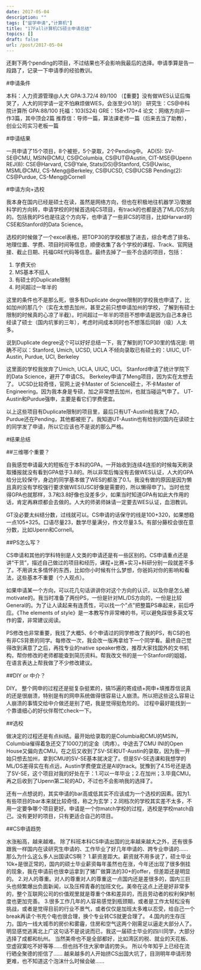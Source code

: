 ```yaml
---
date: 2017-05-04
description: ""
tags: ["留学申请","计算机"]
title: "17Fall计算机CS硕士申请总结"
topics: []
draft: false
url: /post/2017-05-04
---
```


还剩下两个pending的项目，不过结果也不会影响我最后的选择。申请季算是告一段路了，记录一下申请季的经验教训。

#申请条件

本科：人力资源管理@人大 GPA:3.72/4 89/100 
（【重要】没有做WES认证后悔哭了，人大的同学请一定不怕麻烦做WES，会涨至少0.1的）
研究生：CS@中科院计算所 GPA:88/100
托福：103(S24)
GRE：158+170+4
论文：网络方向非一作3篇，其中顶会2篇
推荐信：导师一篇，算法课老师一篇（后来去当了助教），创业公司实习老板一篇

#申请结果

一共申请了15个项目，8个被拒，5个录取，2个Pending中。
AD(5): SV-SE@CMU, MSIN@CMU, CS@Columbia, CS@UT@Austin, CIT-MSE@Upenn
REJ(8): CSE@Harvard, CS@Yale, Stats(DS)@Stanford, CS@Uwisc, MSML@CMU, CS-Meng@Berkeley, CS@UCSD, CS@UCSB
Pending(2): CS@Purdue, CS-Meng@Cornell

#申请方向+选校

我本身在国内已经是硕士在读，虽然是网络方向，但也在积极地往机器学习/数据科学的方向转，申请学校的时候首选纯CS项目，有track的也都是选了ML/DS方向的。包括我的PS也是往这个方向写，也申请了一些非CS的项目，比如Harvard的CSE和Stanford的Data Science。

选校的时候做了一个excel表格，把TOP30的学校都放了进去，综合考虑了排名、地理位置、学费、项目时间等信息，顺便收集了各个学校的课程、Track、官网链接、截止日期、托福GRE代码等信息。最终去掉了一些不合适的项目，包括：
1. 学费天价
2. MS基本不招人
3. 有硕士的Duplicate限制
4. 时间超过一年半的

这里的条件也不是那么死，很多有Duplicate degree限制的学校我也申请了，比如加州的那几个（实在太想去加州，甚至之前只想申请加州的学校，了解到有硕士限制的时候真的心凉了半截）。时间超过一年半的项目不想申请是因为自己本身已经读了硕士（国内坑爹的三年），考虑时间成本同时也不想落后同龄（级）人太多。

说到Duplicate degree这个可以好好总结一下，我了解到的TOP30里的情况是:
明确不可以：Stanford, Umich, UCSD, UCLA
不倾向录取已有硕士的：UIUC, UT-Austin, Purdue, UCI, Berkeley

这里面的学校我放弃了Umich, UCLA, UIUC, UCI。
Stanford申请了统计学院下的Data Science，避开了申请CS。
Berkeley申请了Meng项目，因为实在太想去了。
UCSD比较奇怪，官网上说卡Master of Science硕士，不卡Master of Engineering。因为我本身是专硕，加之非常想去加州，也就当碰运气申了。
UT-Austin和Purdue强申，主要是看它们学费便宜。

以上这些项目有Duplicate限制的项目里，最后只有UT-Austin给我发了AD，Purdue还在Pending，其他都被拒了。我知道UT-Austin也有给别的国内在读硕士的同学发了申请，所以它应该也不是说的那么严格。

#结果总结

##三维哪个重要？

自我感觉申请最大的短板在于本科的GPA，一开始收到连续4连拒的时候每天刷录取播报就没有看到GPA低于3.8的。所以非常后悔没有去做WES认证，人大的GPA给分比较保守，身边的同学基本做了WES的都涨了0.1。我没有做的原因是因为懒且真的没有学校强行要求做WES(USC好像是需要的，所以懒得申了)。当时也觉得GPA也就那样，3.7和3.8好像也没差多少，如果当时知道GPA有如此大作用的话，肯定再麻烦都会去做的。人大的师弟师妹请一定要去WES认证，血泪教训。

GT没必要太纠结分数，过线就可以。CS申请的话保守的线是100+320，如果想稳一点105+325。口语尽量23，数学尽量满分，作文尽量3.5。有部分藤校会很在意分数，比如Upenn和Cornell。

##PS怎么写？

CS申请和其他的学科特别是人文类的申请还是有一些区别的。CS申请重点还是讲“干货”，描述自己做过的项目和经历，课程+比赛+实习+科研分别一段就差不多了。不用讲太多情怀的东西，比如你小时候有什么梦想，你爸妈对你的影响和看法，这些基本不重要（个人观点）。

如果申请某一个方向，可以花几句话讲讲你对这个方向的认识，以及你是怎么被motivate的。我当时准备了两份PS，一份是针对ML/DS方向的，一份是比较General的。为了让人读起来有连贯性，可以找一个"点"把整篇PS串起来，前后呼应。《The elements of style》是一本教写作非常棒的书，可以避免踩很多英文写作的雷，非常建议阅读。

PS修改也非常重要，我找了大概5、6个申请过的同学修改了我的PS，有CS的也有非CS背景的同学。每修改一次，我会改一版再拿给下一个同学看。最终自己觉得改到满意了之后，再找专业的native speaker修改，推荐大家找国外的文书机构，帮你修改的老师都能查到简历资料。帮我改文书的是一个Stanford的姐姐，在语言表达上帮我做了不少修改建议。

##DIY or 中介？

DIY。
整个网申的过程还是挺复杂挺累的，搞15遍的寄成绩+网申+填推荐信说真的还是很崩溃，特别是有的网申系统做得很容易让人崩溃。所以把这些这么容易让人崩溃的事情交给中介做还是别了吧，我是觉得挺危险的。
过程中最好能找到一个靠谱细心的好伙伴帮忙check一下。

##选校

做决定的过程还是有点纠结。最开始给录取的是Columbia和CMU的MSIN，Columbia催得着急还交了1000刀的定金（肉疼）。中途去了CMU INI的Open House又偏向去CMU。在之后又收到了SV-SE和UT-Austin的录取，因为我一开始只想去加州，拿到CMU的SV-SE基本就决定了。但是SV-SE选课和我想学的ML/DS差得实在有点远，Austin学费便宜还是AI的track。犹豫到了4.15号还是选了SV-SE，这个项目对我的好处在于：1.可以一年毕业；2.在加州；3.毕竟CMU。
再之后收到了Upenn第二轮的AD，不过也不会影响我的选择了。

还有一点想说的，其实申请的bar高或低其实不应该成为一个选校的因素。因为1.有些项目的bar本来就比较奇怪，称之为玄学；2.同档次的学校其实差不太多，不用一定要争哪个项目更好。申请是一个你match学校的过程，选校是学校match自己。没有更好的项目，只有更适合自己的项目。

##CS申请趋势

水涨船高，越来越难。
除了科班本科CS申请出国的比率越来越大之外，还有很多跟我一样国内在读研究生申请的、工作毕业了好几年申请的、跨专业申请的……
那么为什么这么多人出国读CS啊？
1.薪资差距大。薪资就不用多说了，硕士毕业10k+是很正常的，国内的硕士毕业薪资每年虽然也在涨，今年还出现了很多倒挂的现象，我在申请前也很幸运拿到了猪厂做算法的30+的offer，但差距还是明显的。
2.对人的尊重。对人的尊重对人的尊重这一点国内还是差很多的，国内三巨头也频繁爆出负面新闻，以及压榨青春的加班文化。美帝在这点上还是好非常多的，整个互联网公司的价值观里就是尊重个体和差异的，而且劳动者的权利保护制度也更加完善。
3.很多工作几年的人容易感觉到瓶颈期，或者是工作太轻松没有挑战，或者是觉得目前的行业不景气，或者仅仅是加班太多难以忍受，给自己一个break再读个书充个电也很合理，换个专业转CS就更合理了。
4.国内的生存压力。国内一线大城市的房价和雾霾，住房和空气这两个刚需足以逼走大部分人了。明显感觉逃离北上广这句话不是说说而已，我这一届硕士毕业的四川同学，大部分选择了成都和杭州。
当然美帝也不是全部都好，比如湾区的税、就业的天花板、空虚寂寞吃不好等等……但也挡不住大家申请的势头。
所以今年知乎上已经在流行晒全聚德的拒信了……
越来越多的人开始挤CS出国大坑了，目测明年申请形势更难，也不知道这个泡沫什么时候会破……

